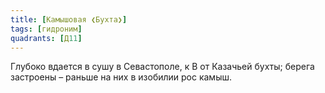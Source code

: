 ```yaml
---
title: [Камышовая ❮Бухта❯]
tags: [гидроним]
quadrants: [Д11]
---
```


Глубоко вдается в сушу в Севастополе, к В от Казачьей бухты; берега застроены –
раньше на них в изобилии рос камыш.

